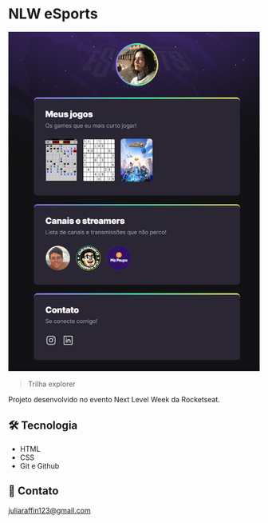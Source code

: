 # NLW eSports

![preview](./.github/preview.png)

> Trilha explorer

Projeto desenvolvido no evento Next Level Week da Rocketseat.

## 🛠 Tecnologia 
- HTML
- CSS
- Git e Github

## 💌 Contato

juliaraffin123@gmail.com